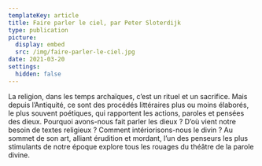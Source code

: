 ```yaml
---
templateKey: article
title: Faire parler le ciel, par Peter Sloterdijk
type: publication
picture:
  display: embed
  src: /img/faire-parler-le-ciel.jpg
date: 2021-03-20
settings:
  hidden: false
---
```

La religion, dans les temps archaïques, c’est un rituel et un sacrifice. Mais depuis l’Antiquité, ce sont des procédés littéraires plus ou moins élaborés, le plus souvent poétiques, qui rapportent les actions, paroles et pensées des dieux. Pourquoi avons-nous fait parler les dieux ? D’où vient notre besoin de textes religieux ? Comment intériorisons-nous le divin ? Au sommet de son art, alliant érudition et mordant, l’un des penseurs les plus stimulants de notre époque explore tous les rouages du théâtre de la parole divine.